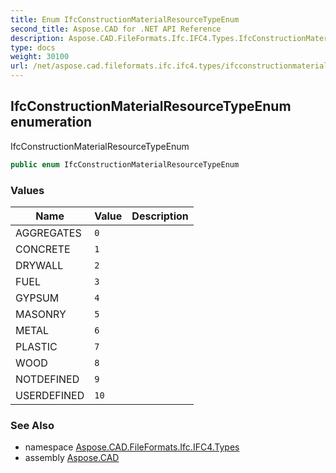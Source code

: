 ```yaml
---
title: Enum IfcConstructionMaterialResourceTypeEnum
second_title: Aspose.CAD for .NET API Reference
description: Aspose.CAD.FileFormats.Ifc.IFC4.Types.IfcConstructionMaterialResourceTypeEnum enum. IfcConstructionMaterialResourceTypeEnum
type: docs
weight: 30100
url: /net/aspose.cad.fileformats.ifc.ifc4.types/ifcconstructionmaterialresourcetypeenum/
---
```

## IfcConstructionMaterialResourceTypeEnum enumeration

IfcConstructionMaterialResourceTypeEnum

```csharp
public enum IfcConstructionMaterialResourceTypeEnum
```

### Values

| Name | Value | Description |
| --- | --- | --- |
| AGGREGATES | `0` |  |
| CONCRETE | `1` |  |
| DRYWALL | `2` |  |
| FUEL | `3` |  |
| GYPSUM | `4` |  |
| MASONRY | `5` |  |
| METAL | `6` |  |
| PLASTIC | `7` |  |
| WOOD | `8` |  |
| NOTDEFINED | `9` |  |
| USERDEFINED | `10` |  |

### See Also

* namespace [Aspose.CAD.FileFormats.Ifc.IFC4.Types](../../aspose.cad.fileformats.ifc.ifc4.types/)
* assembly [Aspose.CAD](../../)


